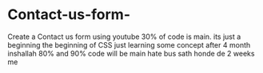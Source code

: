 # Contact-us-form-
Create a Contact us form using youtube 30% of code is main. its just a beginning the beginning of CSS just learning some concept after 4 month  inshallah 80% and 90% code will be main hate bus sath honde de 2 weeks me

